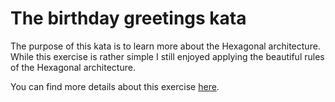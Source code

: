 # The birthday greetings kata
The purpose of this kata is to learn more about the Hexagonal architecture. While this exercise is rather simple I still enjoyed applying the beautiful rules of the Hexagonal architecture.  

You can find more details about this exercise [here](http://matteo.vaccari.name/blog/archives/154).   



